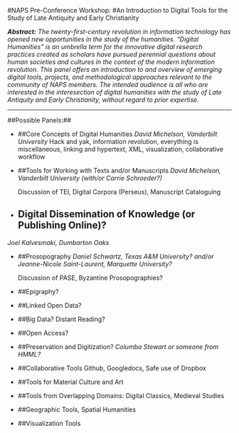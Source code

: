#NAPS Pre-Conference Workshop:
#An Introduction to Digital Tools for the Study of Late Antiquity and Early Christianity

***Abstract:** The twenty-first-century revolution in information technology has opened new opportunities in the study of the humanities. “Digital Humanities” is an umbrella term for the innovative digital research practices created as scholars have pursued perennial questions about human societies and cultures in the context of the modern information revolution. This panel offers an introduction to and overview of emerging digital tools, projects, and methodological approaches relevant to the community of NAPS members. The intended audience is all who are interested in the interesection of digital humanities with the study of Late Antiquity and Early Christianity, without regard to prior expertise.*

---

##Possible Panels:##


* ##Core Concepts of Digital Humanities
*David Michelson, Vanderbilt University*
Hack and yak, information revolution, everything is miscellaneous, linking and hypertext, XML, visualization, collaborative workflow
* ##Tools for Working with Texts and/or Manuscripts
*David Michelson, Vanderbilt University (with/or Carrie Schroeder?)*

	Discussion of TEI, Digital Corpora (Perseus), Manuscript Cataloguing

* ## Digital Dissemination of Knowledge (or Publishing Online)?
*Joel Kalvesmaki, Dumbarton Oaks*	

* ##Prosopography
*Daniel Schwartz, Texas A&M University? and/or Jeanne-Nicole Saint-Laurent, Marquette University?*

	Discussion of PASE, Byzantine Prosopographies?

* ##Epigraphy?

* ##Linked Open Data?

* ##Big Data? Distant Reading?

* ##Open Access?

* ##Preservation and Digitization?
*Columba Stewart or someone from HMML?*

* ##Collaborative Tools
Github, Googledocs, Safe use of Dropbox

* ##Tools for Material Culture and Art

* ##Tools from Overlapping Domains: Digital Classics, Medieval Studies

* ##Geographic Tools, Spatial Humanities

* ##Visualization Tools












